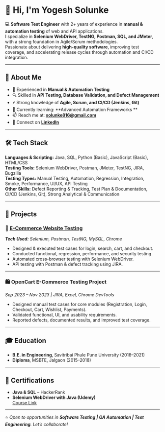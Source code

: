 # 👋 Hi, I'm Yogesh Solunke

💻 **Software Test Engineer** with 2+ years of experience in **manual & automation testing** of web and API applications.  
I specialize in **Selenium WebDriver, TestNG, Postman, SQL, and JMeter**, with a strong foundation in Agile/Scrum methodologies.  
Passionate about delivering **high-quality software**, improving test coverage, and accelerating release cycles through automation and CI/CD integration.

---

## 🚀 About Me
- 🧪 Experienced in **Manual & Automation Testing**
- 🔍 Skilled in **API Testing, Database Validation, and Defect Management**
- ⚡ Strong knowledge of **Agile, Scrum, and CI/CD (Jenkins, Git)**
- 🌱 Currently learning: **Advanced Automation Frameworks **
- 📫 Reach me at: **[solunke816@gmail.com](mailto:solunke816@gmail.com)**  
- 🔗 Connect on **[LinkedIn](https://www.linkedin.com/in/yogesh-solunke-91b29a1b2/)**

---

## 🛠️ Tech Stack

**Languages & Scripting:** Java, SQL, Python (Basic), JavaScript (Basic), HTML/CSS  
**Testing Tools:** Selenium WebDriver, Postman, JMeter, TestNG, JIRA, Bugzilla  
**Testing Types:** Manual Testing, Automation, Regression, Integration, Smoke, Performance, UI/UX, API Testing  
**Other Skills:** Defect Reporting & Tracking, Test Plan & Documentation, CI/CD (Jenkins, Git), Strong Analytical & Communication  

---

## 📂 Projects

### 🔹 [E-Commerce Website Testing](#)
_**Tech Used:** Selenium, Postman, TestNG, MySQL, Chrome_  
- Designed & executed test cases for login, search, cart, and checkout.  
- Conducted functional, regression, performance, and security testing.  
- Automated cross-browser testing with Selenium WebDriver.  
- API testing with Postman & defect tracking using JIRA.  

---

### 🛍️ OpenCart E-Commerce Testing Project  
*Sep 2023 – Nov 2023 | JIRA, Excel, Chrome DevTools*  
- Designed manual test cases for core modules (Registration, Login, Checkout, Cart, Wishlist, Payments).  
- Validated functional, UI, and usability requirements.  
- Reported defects, documented results, and improved test coverage.  

---

## 🎓 Education
- **B.E. in Engineering**, Savitribai Phule Pune University (2018–2021)  
- **Diploma**, MSBTE, Jalgaon (2015–2018)  

---

## 📜 Certifications
- **Java & SQL** – HackerRank  
- **Selenium WebDriver with Java (Udemy)**  
  [Course Link](https://www.udemy.com/course/selenium-real-time-examplesinterview-questions/)


---

⭐ _Open to opportunities in **Software Testing | QA Automation | Test Engineering**. Let’s collaborate!_

